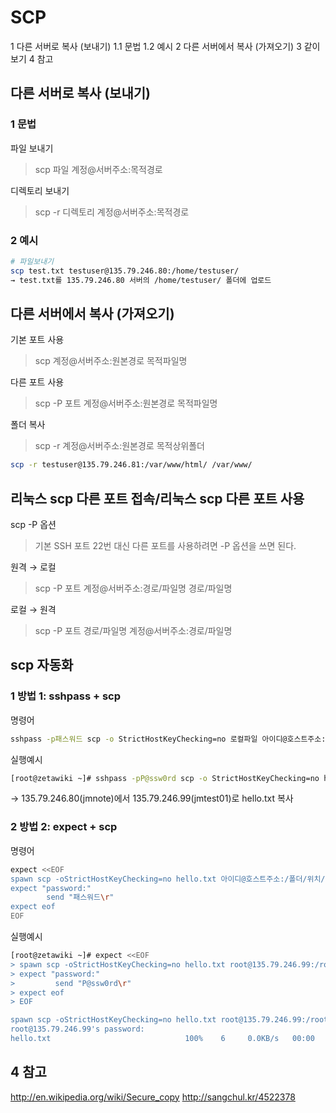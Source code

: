 # SCP

1 다른 서버로 복사 (보내기)
1.1 문법
1.2 예시
2 다른 서버에서 복사 (가져오기)
3 같이 보기
4 참고

## 다른 서버로 복사 (보내기)

### 1 문법

파일 보내기
> scp 파일 계정@서버주소:목적경로

디렉토리 보내기
> scp -r 디렉토리 계정@서버주소:목적경로

### 2 예시

```bash
# 파일보내기
scp test.txt testuser@135.79.246.80:/home/testuser/
→ test.txt를 135.79.246.80 서버의 /home/testuser/ 폴더에 업로드
```

## 다른 서버에서 복사 (가져오기)

기본 포트 사용
> scp 계정@서버주소:원본경로 목적파일명

다른 포트 사용
> scp -P 포트 계정@서버주소:원본경로 목적파일명

폴더 복사
> scp -r 계정@서버주소:원본경로 목적상위폴더

```bash
scp -r testuser@135.79.246.81:/var/www/html/ /var/www/
```

## 리눅스 scp 다른 포트 접속/리눅스 scp 다른 포트 사용

scp -P 옵션
> 기본 SSH 포트 22번 대신 다른 포트를 사용하려면 -P 옵션을 쓰면 된다.

원격 → 로컬
> scp -P 포트 계정@서버주소:경로/파일명 경로/파일명

로컬 → 원격
> scp -P 포트 경로/파일명 계정@서버주소:경로/파일명

## scp 자동화

### 1 방법 1: sshpass + scp

명령어

```bash
sshpass -p패스워드 scp -o StrictHostKeyChecking=no 로컬파일 아이디@호스트주소:/폴더/파일명
```

실행예시

```bash
[root@zetawiki ~]# sshpass -pP@ssw0rd scp -o StrictHostKeyChecking=no hello.txt root@135.79.246.99:/root/hello.txt
```

→ 135.79.246.80(jmnote)에서 135.79.246.99(jmtest01)로 hello.txt 복사

### 2 방법 2: expect + scp

명령어

```bash
expect <<EOF
spawn scp -oStrictHostKeyChecking=no hello.txt 아이디@호스트주소:/폴더/위치/
expect "password:"
        send "패스워드\r"
expect eof
EOF
```

실행예시

```bash
[root@zetawiki ~]# expect <<EOF
> spawn scp -oStrictHostKeyChecking=no hello.txt root@135.79.246.99:/root/
> expect "password:"
>         send "P@ssw0rd\r"
> expect eof
> EOF

spawn scp -oStrictHostKeyChecking=no hello.txt root@135.79.246.99:/root/
root@135.79.246.99's password:
hello.txt                              100%    6     0.0KB/s   00:00
```

## 4 참고

<http://en.wikipedia.org/wiki/Secure_copy>
<http://sangchul.kr/4522378>